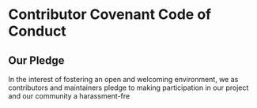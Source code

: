 # Contributor Covenant Code of Conduct

## Our Pledge

In the interest of fostering an open and welcoming environment, we as contributors and maintainers pledge to making participation in our project and our community a harassment-fre